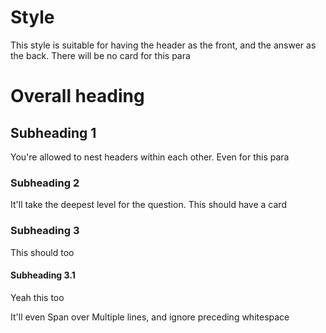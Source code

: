 # Style

This style is suitable for having the header as the front, and the answer as the back.
There will be no card for this para

# Overall heading

## Subheading 1

You're allowed to nest headers within each other. Even for this para

<!-- CARD -->

### Subheading 2

It'll take the deepest level for the question. This should have a card

<!-- CARD -->

### Subheading 3

This should too

<!-- CARD -->

#### Subheading 3.1

Yeah this too

It'll even
Span over
Multiple lines, and ignore preceding whitespace
